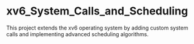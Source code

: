 # xv6_System_Calls_and_Scheduling
This project extends the xv6 operating system by adding custom system calls and implementing advanced scheduling algorithms.
